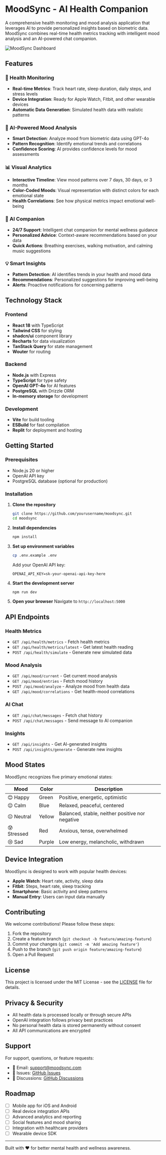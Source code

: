 # MoodSync - AI Health Companion

A comprehensive health monitoring and mood analysis application that leverages AI to provide personalized insights based on biometric data. MoodSync combines real-time health metrics tracking with intelligent mood analysis and an AI-powered chat companion.

![MoodSync Dashboard](https://via.placeholder.com/800x400/3B82F6/FFFFFF?text=MoodSync+Dashboard)

## Features

### 🏥 Health Monitoring
- **Real-time Metrics**: Track heart rate, sleep duration, daily steps, and stress levels
- **Device Integration**: Ready for Apple Watch, Fitbit, and other wearable devices
- **Automatic Data Generation**: Simulated health data with realistic patterns

### 🧠 AI-Powered Mood Analysis
- **Smart Detection**: Analyze mood from biometric data using GPT-4o
- **Pattern Recognition**: Identify emotional trends and correlations
- **Confidence Scoring**: AI provides confidence levels for mood assessments

### 📊 Visual Analytics
- **Interactive Timeline**: View mood patterns over 7 days, 30 days, or 3 months
- **Color-Coded Moods**: Visual representation with distinct colors for each emotional state
- **Health Correlations**: See how physical metrics impact emotional well-being

### 🤖 AI Companion
- **24/7 Support**: Intelligent chat companion for mental wellness guidance
- **Personalized Advice**: Context-aware recommendations based on your data
- **Quick Actions**: Breathing exercises, walking motivation, and calming music suggestions

### 💡 Smart Insights
- **Pattern Detection**: AI identifies trends in your health and mood data
- **Recommendations**: Personalized suggestions for improving well-being
- **Alerts**: Proactive notifications for concerning patterns

## Technology Stack

### Frontend
- **React 18** with TypeScript
- **Tailwind CSS** for styling
- **shadcn/ui** component library
- **Recharts** for data visualization
- **TanStack Query** for state management
- **Wouter** for routing

### Backend
- **Node.js** with Express
- **TypeScript** for type safety
- **OpenAI GPT-4o** for AI features
- **PostgreSQL** with Drizzle ORM
- **In-memory storage** for development

### Development
- **Vite** for build tooling
- **ESBuild** for fast compilation
- **Replit** for deployment and hosting

## Getting Started

### Prerequisites
- Node.js 20 or higher
- OpenAI API key
- PostgreSQL database (optional for production)

### Installation

1. **Clone the repository**
   ```bash
   git clone https://github.com/yourusername/moodsync.git
   cd moodsync
   ```

2. **Install dependencies**
   ```bash
   npm install
   ```

3. **Set up environment variables**
   ```bash
   cp .env.example .env
   ```
   Add your OpenAI API key:
   ```
   OPENAI_API_KEY=sk-your-openai-api-key-here
   ```

4. **Start the development server**
   ```bash
   npm run dev
   ```

5. **Open your browser**
   Navigate to `http://localhost:5000`

## API Endpoints

### Health Metrics
- `GET /api/health/metrics` - Fetch health metrics
- `GET /api/health/metrics/latest` - Get latest health reading
- `POST /api/health/simulate` - Generate new simulated data

### Mood Analysis
- `GET /api/mood/current` - Get current mood analysis
- `GET /api/mood/entries` - Fetch mood history
- `POST /api/mood/analyze` - Analyze mood from health data
- `GET /api/mood/correlations` - Get health-mood correlations

### AI Chat
- `GET /api/chat/messages` - Fetch chat history
- `POST /api/chat/messages` - Send message to AI companion

### Insights
- `GET /api/insights` - Get AI-generated insights
- `POST /api/insights/generate` - Generate new insights

## Mood States

MoodSync recognizes five primary emotional states:

| Mood | Color | Description |
|------|-------|-------------|
| 😊 Happy | Green | Positive, energetic, optimistic |
| 😌 Calm | Blue | Relaxed, peaceful, centered |
| 😐 Neutral | Yellow | Balanced, stable, neither positive nor negative |
| 😰 Stressed | Red | Anxious, tense, overwhelmed |
| 😢 Sad | Purple | Low energy, melancholic, withdrawn |

## Device Integration

MoodSync is designed to work with popular health devices:

- **Apple Watch**: Heart rate, activity, sleep data
- **Fitbit**: Steps, heart rate, sleep tracking
- **Smartphone**: Basic activity and sleep patterns
- **Manual Entry**: Users can input data manually

## Contributing

We welcome contributions! Please follow these steps:

1. Fork the repository
2. Create a feature branch (`git checkout -b feature/amazing-feature`)
3. Commit your changes (`git commit -m 'Add amazing feature'`)
4. Push to the branch (`git push origin feature/amazing-feature`)
5. Open a Pull Request

## License

This project is licensed under the MIT License - see the [LICENSE](LICENSE) file for details.

## Privacy & Security

- All health data is processed locally or through secure APIs
- OpenAI integration follows privacy best practices
- No personal health data is stored permanently without consent
- All API communications are encrypted

## Support

For support, questions, or feature requests:

- 📧 Email: support@moodsync.com
- 🐛 Issues: [GitHub Issues](https://github.com/yourusername/moodsync/issues)
- 💬 Discussions: [GitHub Discussions](https://github.com/yourusername/moodsync/discussions)

## Roadmap

- [ ] Mobile app for iOS and Android
- [ ] Real device integration APIs
- [ ] Advanced analytics and reporting
- [ ] Social features and mood sharing
- [ ] Integration with healthcare providers
- [ ] Wearable device SDK

---

Built with ❤️ for better mental health and wellness awareness.